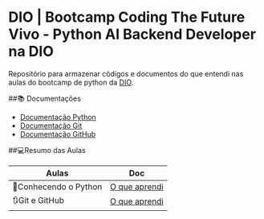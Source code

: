 # DIO | Bootcamp Coding The Future Vivo - Python AI Backend Developer na DIO

Repositório para armazenar códigos e documentos do que entendi nas aulas do bootcamp de python da [DIO](https://web.dio.me/track/coding-future-vivo-python-ai-backend-developer).

##📚 Documentações
- [Documentação Python](https://wiki.python.org.br/DocumentacaoPython)
- [Documentação Git](https://git-scm.com/doc)
- [Documentação GitHub](https://docs.github.com/)

##💻Resumo das Aulas

| Aulas | Doc |
|-------|-----|
| 🐍Conhecendo o Python | [O que aprendi](https://github.com/Gabriel-Sena/bootcamp-python/tree/main/docs/Conhecendo%20o%20Python) |
| 🔃Git e GitHub | [O que aprendi](https://github.com/Gabriel-Sena/bootcamp-python/tree/main/docs/Git%20e%20GitHub) |